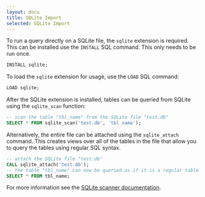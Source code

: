 ```yaml
---
layout: docu
title: SQLite Import
selected: SQLite Import
---
```


To run a query directly on a SQLite file, the `sqlite` extension is required.  This can be installed use the `INSTALL` SQL command. This only needs to be run once.

```sql
INSTALL sqlite;
```

To load the `sqlite` extension for usage, use the `LOAD` SQL command:

```sql
LOAD sqlite;
```

After the SQLite extension is installed, tables can be queried from SQLite using the `sqlite_scan` function:

```sql
-- scan the table "tbl_name" from the SQLite file "test.db"
SELECT * FROM sqlite_scan('test.db', 'tbl_name');
```

Alternatively, the entire file can be attached using the `sqlite_attach` command. This creates views over all of the tables in the file that allow you to query the tables using regular SQL syntax.

```sql
-- attach the SQLite file "test.db"
CALL sqlite_attach('test.db');
-- the table "tbl_name" can now be queried as if it is a regular table
SELECT * FROM tbl_name;
```

For more information see the [SQLite scanner documentation](../../extensions/sqlite_scanner).
